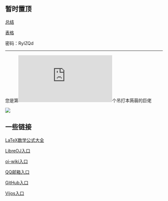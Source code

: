 ## 暂时置顶

[总结](https://www.luogu.com.cn/paste/1oq8zbt7)

[表格](https://docs.qq.com/s/zufQAn88kVcILGP8ViPD9q)

密码：RyIZQd


------------

您是第![](http://www.hit-counts.com/counter.php?t=MTQ1MzIzOA==)个吊打本蒟蒻的巨佬

![](https://ipcounter.ihcr.top/?mode=2&mail=2271743986@qq.com&&gh=dlokfe&qq=2271743986&lg=%E6%B0%B4%E9%80%86%E8%BF%98%E5%86%8D%E8%B6%85&&str=Farewell,OI&&pic=%22dksnb%22&&str=dksnb)

## 一些链接
[LaTeX数学公式大全](https://www.luogu.com.cn/blog/IowaBattleship/latex-gong-shi-tai-quan)

[LibreOJ入口](loj.ac)

[oi-wiki入口](https://oi-wiki.org/)

[QQ邮箱入口](https://mail.qq.com)

[GitHub入口](https://luogu.com.cn/)

[Vijos入口](https://vijos.org/)
